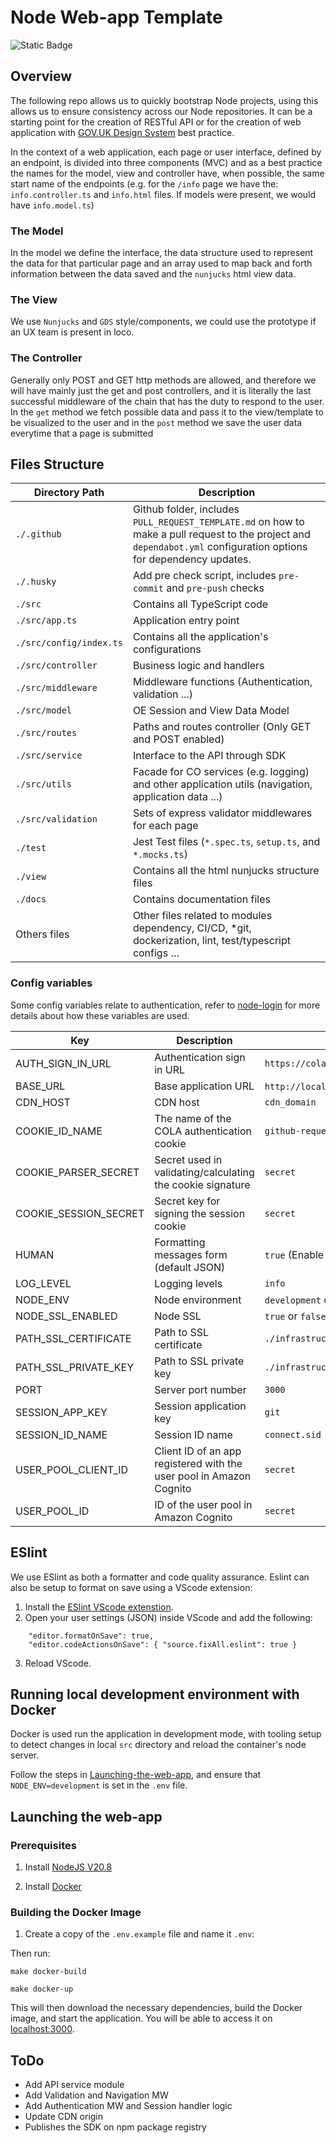# Node Web-app Template
![Static Badge](https://img.shields.io/badge/test_coverage-%E2%89%A595%25-green)

## Overview

The following repo allows us to quickly bootstrap Node projects, using this allows us to ensure consistency across our Node repositories. It can be a starting point for the creation of RESTful API ​or for the creation of web application with [GOV.UK Design System](https://design-system.service.gov.uk/) best practice.

In the context of a web application, each page or user interface, defined by an endpoint, is divided into three components (MVC) and as a best practice the names for the model, view and controller have, when possible, the same start name of the endpoints (e.g. for the `/info` page we have the: `info.controller.ts` and `info.html` files. If models were present, we would have `info.model.ts`)

### The Model

In the model we define the interface, the data structure used to represent the data for that particular page and an array used to map back and forth information between the data saved and the `nunjucks` html view data.

### The View

We use `Nunjucks` and `GDS` style/components, we could use the prototype if an UX team is present in loco.

### The Controller

Generally only POST and GET http methods are allowed, and therefore we will have mainly just the get and post controllers, and it is literally the last successful middleware of the chain that has the duty to respond to the user.
In the `get` method we fetch possible data and pass it to the view/template to be visualized to the user and in the `post` method we save the user data everytime that a page is submitted

## Files Structure

Directory Path | Description
--- | ---
`./.github` | Github folder, includes `PULL_REQUEST_TEMPLATE.md` on how to make a pull request to the project and `dependabot.yml` configuration options for dependency updates.
`./.husky` | Add pre check script, includes `pre-commit` and `pre-push` checks
`./src` | Contains all TypeScript code
`./src/app.ts` | Application entry point
`./src/config/index.ts` | Contains all the application's configurations
`./src/controller` | Business logic and handlers
`./src/middleware` | Middleware functions (Authentication, validation ...)
`./src/model` | OE Session and View Data Model
`./src/routes` | Paths and routes controller (Only GET and POST enabled)
`./src/service` | Interface to the API through SDK
`./src/utils` | Facade for CO services (e.g. logging) and other application utils (navigation, application data ...)
`./src/validation` | Sets of express validator middlewares for each page
`./test` | Jest Test files (`*.spec.ts`, `setup.ts`, and `*.mocks.ts`)
`./view` | Contains all the html nunjucks structure files
`./docs` | Contains documentation files
Others files | Other files related to modules dependency, CI/CD, *git, dockerization, lint, test/typescript configs …


### Config variables

Some config variables relate to authentication, refer to [node-login](https://github.com/cabinetoffice/node-login) for more details about how these variables are used.

| Key                         | Description                                                         | Example Value                                                      |
|-----------------------------|---------------------------------------------------------------------|--------------------------------------------------------------------|
| AUTH_SIGN_IN_URL            | Authentication sign in URL                                          | `https://cola.service.cabinetoffice.gov.uk/v2/<YOUR_SERVICE>/login`|
| BASE_URL                    | Base application URL                                                | `http://localhost:3000` (dev mode)                                 |
| CDN_HOST                    | CDN host                                                            | `cdn_domain`                                                       |
| COOKIE_ID_NAME              | The name of the COLA authentication cookie                          | `github-requests`                                                  |
| COOKIE_PARSER_SECRET        | Secret used in validating/calculating the cookie signature          | `secret`                                                           |
| COOKIE_SESSION_SECRET       | Secret key for signing the session cookie                           | `secret`                                                           |
| HUMAN                       | Formatting messages form (default JSON)                             | `true` (Enable human formatting for log messages)                  |
| LOG_LEVEL                   | Logging levels                                                      | `info`                                                             |
| NODE_ENV                    | Node environment                                                    | `development` or `production`                                      |
| NODE_SSL_ENABLED            | Node SSL                                                            | `true` or `false`                                                  |
| PATH_SSL_CERTIFICATE        | Path to SSL certificate                                             | `./infrastructure/host/test.cert`                                  |
| PATH_SSL_PRIVATE_KEY        | Path to SSL private key                                             | `./infrastructure/host/test.key`                                   |
| PORT                        | Server port number                                                  | `3000`                                                             |
| SESSION_APP_KEY             | Session application key                                             | `git`                                                              |
| SESSION_ID_NAME             | Session ID name                                                     | `connect.sid`                                                      |
| USER_POOL_CLIENT_ID         | Client ID of an app registered with the user pool in Amazon Cognito | `secret`                                                           |
| USER_POOL_ID                | ID of the user pool in Amazon Cognito                               | `secret`                                                           |

## ESlint

We use ESlint as both a formatter and code quality assurance. Eslint can also be setup to format on save using a VScode extension:

1. Install the [ESlint VScode extenstion](https://marketplace.visualstudio.com/items?itemName=dbaeumer.vscode-eslint).
2. Open your user settings (JSON) inside VScode and add the following:
```
    "editor.formatOnSave": true, 
    "editor.codeActionsOnSave": { "source.fixAll.eslint": true }
```
3. Reload VScode.

## Running local development environment with Docker

Docker is used run the application in development mode, with tooling setup to detect changes in local `src` directory and reload the container's node server.

Follow the steps in [Launching-the-web-app](#Launching-the-web-app), and ensure that `NODE_ENV=development` is set in the `.env` file.

## Launching the web-app

### Prerequisites

1. Install [NodeJS V20.8](https://nodejs.org/en)

2. Install [Docker](https://www.docker.com/get-started)

### Building the Docker Image

1. Create a copy of the `.env.example` file and name it `.env`:

 Then run:

    make docker-build

    make docker-up

This will then download the necessary dependencies, build the Docker image, and start the application.
You will be able to access it on [localhost:3000](localhost:3000).

## ToDo

- Add API service module
- Add Validation and Navigation MW
- Add Authentication MW and Session handler logic
- Update CDN origin
- Publishes the SDK on npm package registry
